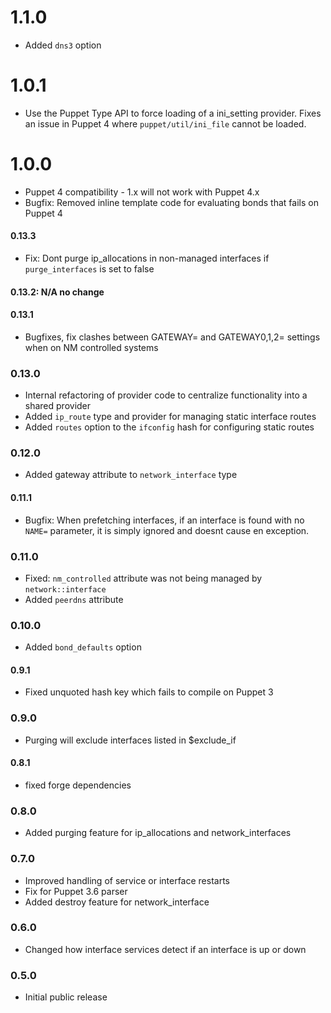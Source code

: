 
# 1.1.0

* Added `dns3` option

# 1.0.1

* Use the Puppet Type API to force loading of a ini_setting provider.  Fixes an issue in Puppet 4 where `puppet/util/ini_file` cannot be loaded. 


# 1.0.0

* Puppet 4 compatibility - 1.x will not work with Puppet 4.x
* Bugfix: Removed inline template code for evaluating bonds that fails on Puppet 4

#### 0.13.3

* Fix: Dont purge ip_allocations in non-managed interfaces if `purge_interfaces` is set to false

#### 0.13.2: N/A no change

#### 0.13.1

* Bugfixes, fix clashes between GATEWAY= and GATEWAY0,1,2= settings when on NM controlled systems

### 0.13.0

* Internal refactoring of provider code to centralize functionality into a shared provider
* Added `ip_route` type and provider for managing static interface routes
* Added `routes` option to the `ifconfig` hash for configuring static routes


### 0.12.0

* Added gateway attribute to `network_interface` type

#### 0.11.1

* Bugfix:  When prefetching interfaces, if an interface is found with no `NAME=` parameter, it is simply ignored and doesnt cause en exception.

### 0.11.0

* Fixed: `nm_controlled` attribute was not being managed by `network::interface`
* Added `peerdns` attribute

### 0.10.0

* Added `bond_defaults` option

#### 0.9.1

* Fixed unquoted hash key which fails to compile on Puppet 3

### 0.9.0

* Purging will exclude interfaces listed in $exclude_if

#### 0.8.1

* fixed forge dependencies


### 0.8.0

* Added purging feature for ip_allocations and network_interfaces


### 0.7.0

* Improved handling of service or interface restarts
* Fix for Puppet 3.6 parser
* Added destroy feature for network_interface

### 0.6.0

- Changed how interface services detect if an interface is up or down


### 0.5.0

- Initial public release

